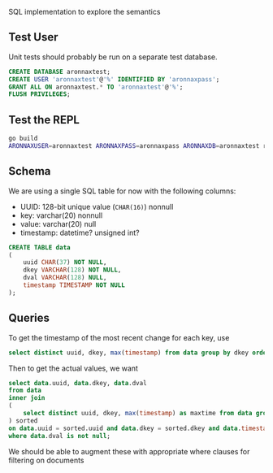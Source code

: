 SQL implementation to explore the semantics

## Test User
Unit tests should probably be run on a separate test database.

```sql
CREATE DATABASE aronnaxtest;
CREATE USER 'aronnaxtest'@'%' IDENTIFIED BY 'aronnaxpass';
GRANT ALL ON aronnaxtest.* TO 'aronnaxtest'@'%';
FLUSH PRIVILEGES;
```

## Test the REPL

```bash
go build
ARONNAXUSER=aronnaxtest ARONNAXPASS=aronnaxpass ARONNAXDB=aronnaxtest rlwrap ./sql
```

## Schema

We are using a single SQL table for now with the following columns:

* UUID: 128-bit unique value (`CHAR(16)`) nonnull
* key: varchar(20) nonnull
* value: varchar(20) null
* timestamp: datetime? unsigned int?

```sql
CREATE TABLE data
(
    uuid CHAR(37) NOT NULL,
    dkey VARCHAR(128) NOT NULL,
    dval VARCHAR(128) NULL,
    timestamp TIMESTAMP NOT NULL
);
```

## Queries

To get the timestamp of the most recent change for each key, use

```sql
select distinct uuid, dkey, max(timestamp) from data group by dkey order by timestamp desc;
```

Then to get the actual values, we want

```sql
select data.uuid, data.dkey, data.dval
from data
inner join
(
    select distinct uuid, dkey, max(timestamp) as maxtime from data group by dkey, uuid order by timestamp desc
) sorted
on data.uuid = sorted.uuid and data.dkey = sorted.dkey and data.timestamp = sorted.maxtime
where data.dval is not null;
```

We should be able to augment these with appropriate where clauses for filtering on documents
